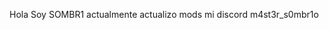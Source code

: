 Hola Soy SOMBR1
actualmente actualizo mods
mi discord m4st3r_s0mbr1o

<!---
SOMBR1/SOMBR1 is a ✨ special ✨ repository because its `README.md` (this file) appears on your GitHub profile.
You can click the Preview link to take a look at your changes.
--->

